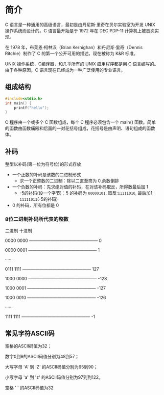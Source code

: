# 简介
C 语言是一种通用的高级语言，最初是由丹尼斯·里奇在贝尔实验室为开发 UNIX 操作系统而设计的。C 语言最开始是于 1972 年在 DEC PDP-11 计算机上被首次实现。

在 1978 年，布莱恩·柯林汉（Brian Kernighan）和丹尼斯·里奇（Dennis Ritchie）制作了 C 的第一个公开可用的描述，现在被称为 K&R 标准。

UNIX 操作系统，C编译器，和几乎所有的 UNIX 应用程序都是用 C 语言编写的。由于各种原因，C 语言现在已经成为一种广泛使用的专业语言。

## 组成结构

```c
#include<stdio.h>
int main() {
    printf("hello");
}
```

C 程序由一个或多个 C 函数组成，每个 C 程序必须包含一个 main() 函数。简单的函数由函数痛殴和后面的一对花括号组成，花括号是由声明、语句组成的函数体。 


## 补码

整型以补码(第一位为符号位)的形式存放

+ 一个正数的补码是该数的二进制形式
    + 求一个正整数的二进制：除以二直至商为 0,余数倒排
+ 一个负数的补码：先求绝对值的补码，在对该补码取反，所得数最后加 1
    + -5的补码(设一个字节)：5 的补码为 `00000101`, 取反:`11111010`, 最后加1: `11111011`(-5的补码)
+ 0 的补码，所有位都是 0    

### 8位二进制补码所代表的整数

二进制                       十进制 

0000 0000 ————————————————   0

0000 0001 ————————————————   1

······

0111 1111 ————————————————  127

1000 0000 ———————————————— -128

1000 0001 ———————————————— -127

1000 0010 ———————————————— -126

······

1111 1111 ————————————————  -1

## 常见字符ASCII码
空格的ASCII码值为32；

数字0到9的ASCII码值分别为48到57；

大写字母 'A' 到 'Z' 的ASCII码值分别为65到90；

小写字母 'a' 到 'z' 的ASCII码值分别为97到到122。

空格 ' ' 的ASCII码值为32